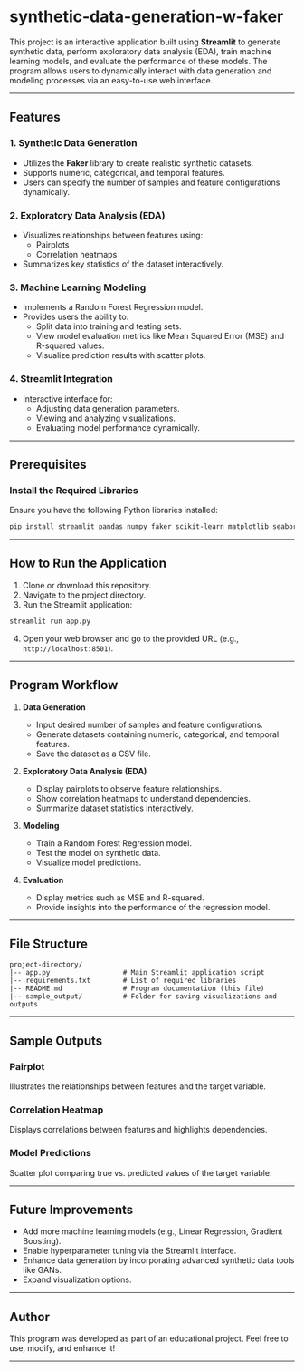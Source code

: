 # synthetic-data-generation-w-faker

This project is an interactive application built using **Streamlit** to generate synthetic data, perform exploratory data analysis (EDA), train machine learning models, and evaluate the performance of these models. The program allows users to dynamically interact with data generation and modeling processes via an easy-to-use web interface.

---

## Features

### 1. Synthetic Data Generation
- Utilizes the **Faker** library to create realistic synthetic datasets.
- Supports numeric, categorical, and temporal features.
- Users can specify the number of samples and feature configurations dynamically.

### 2. Exploratory Data Analysis (EDA)
- Visualizes relationships between features using:
  - Pairplots
  - Correlation heatmaps
- Summarizes key statistics of the dataset interactively.

### 3. Machine Learning Modeling
- Implements a Random Forest Regression model.
- Provides users the ability to:
  - Split data into training and testing sets.
  - View model evaluation metrics like Mean Squared Error (MSE) and R-squared values.
  - Visualize prediction results with scatter plots.

### 4. Streamlit Integration
- Interactive interface for:
  - Adjusting data generation parameters.
  - Viewing and analyzing visualizations.
  - Evaluating model performance dynamically.

---

## Prerequisites

### Install the Required Libraries
Ensure you have the following Python libraries installed:

```bash
pip install streamlit pandas numpy faker scikit-learn matplotlib seaborn
```

---

## How to Run the Application

1. Clone or download this repository.
2. Navigate to the project directory.
3. Run the Streamlit application:

```bash
streamlit run app.py
```

4. Open your web browser and go to the provided URL (e.g., `http://localhost:8501`).

---

## Program Workflow

1. **Data Generation**
   - Input desired number of samples and feature configurations.
   - Generate datasets containing numeric, categorical, and temporal features.
   - Save the dataset as a CSV file.

2. **Exploratory Data Analysis (EDA)**
   - Display pairplots to observe feature relationships.
   - Show correlation heatmaps to understand dependencies.
   - Summarize dataset statistics interactively.

3. **Modeling**
   - Train a Random Forest Regression model.
   - Test the model on synthetic data.
   - Visualize model predictions.

4. **Evaluation**
   - Display metrics such as MSE and R-squared.
   - Provide insights into the performance of the regression model.

---

## File Structure

```
project-directory/
|-- app.py                  # Main Streamlit application script
|-- requirements.txt        # List of required libraries
|-- README.md               # Program documentation (this file)
|-- sample_output/          # Folder for saving visualizations and outputs
```

---

## Sample Outputs

### Pairplot
Illustrates the relationships between features and the target variable.

### Correlation Heatmap
Displays correlations between features and highlights dependencies.

### Model Predictions
Scatter plot comparing true vs. predicted values of the target variable.

---

## Future Improvements

- Add more machine learning models (e.g., Linear Regression, Gradient Boosting).
- Enable hyperparameter tuning via the Streamlit interface.
- Enhance data generation by incorporating advanced synthetic data tools like GANs.
- Expand visualization options.

---

## Author
This program was developed as part of an educational project. Feel free to use, modify, and enhance it!

---
